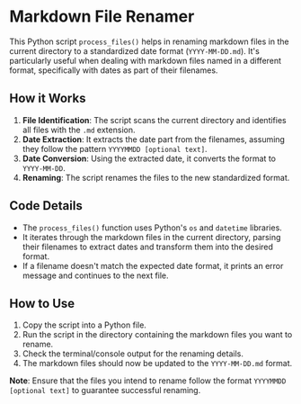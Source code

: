# Markdown File Renamer

This Python script `process_files()` helps in renaming markdown files in the current directory to a standardized date format (`YYYY-MM-DD.md`). It's particularly useful when dealing with markdown files named in a different format, specifically with dates as part of their filenames.

## How it Works

1. **File Identification**: The script scans the current directory and identifies all files with the `.md` extension.
2. **Date Extraction**: It extracts the date part from the filenames, assuming they follow the pattern `YYYYMMDD [optional text]`.
3. **Date Conversion**: Using the extracted date, it converts the format to `YYYY-MM-DD`.
4. **Renaming**: The script renames the files to the new standardized format.

## Code Details

- The `process_files()` function uses Python's `os` and `datetime` libraries.
- It iterates through the markdown files in the current directory, parsing their filenames to extract dates and transform them into the desired format.
- If a filename doesn't match the expected date format, it prints an error message and continues to the next file.

## How to Use

1. Copy the script into a Python file.
2. Run the script in the directory containing the markdown files you want to rename.
3. Check the terminal/console output for the renaming details.
4. The markdown files should now be updated to the `YYYY-MM-DD.md` format.

**Note**: Ensure that the files you intend to rename follow the format `YYYYMMDD [optional text]` to guarantee successful renaming.

